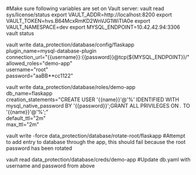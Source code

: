 #Make sure following variables are set on Vault server:
vault read sys/license/status
export VAULT_ADDR=http://localhost:8200
export VAULT_TOKEN=hvs.B64McxRmKD2WnVJG1WiTIA0e
export VAULT_NAMESPACE=dev
export MYSQL_ENDPOINT=10.42.42.94:3306
vault status

vault write data_protection/database/config/flaskapp \
    plugin_name=mysql-database-plugin \
    connection_url="{{username}}:{{password}}@tcp(${MYSQL_ENDPOINT})/" \
    allowed_roles="demo-app" \
    username="root" \
    password="aaBB**cc1122"

vault write data_protection/database/roles/demo-app \
    db_name=flaskapp \
    creation_statements="CREATE USER '{{name}}'@'%' IDENTIFIED WITH mysql_native_password BY '{{password}}';GRANT ALL PRIVILEGES ON *.* TO '{{name}}'@'%';" \
    default_ttl="2m" \
    max_ttl="2m"

vault write -force data_protection/database/rotate-root/flaskapp
#Attempt to add entry to database through the app, this should fail because the root password has been rotated

vault read data_protection/database/creds/demo-app
#Update db.yaml with username and password from above